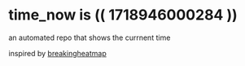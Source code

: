 # time_now is (( 1718946000284 ))

an automated repo that shows the currnent time

inspired by [breakingheatmap](https://github.com/breakingheatmap/breakingheatmap)